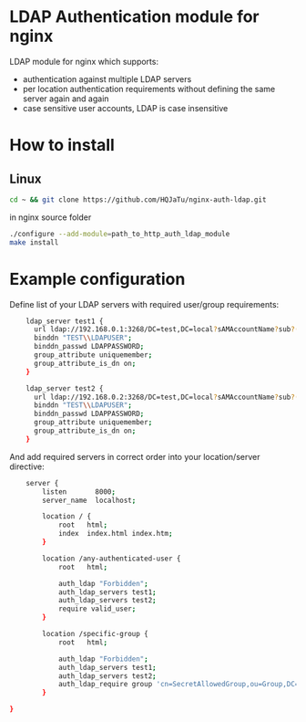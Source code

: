 # LDAP Authentication module for nginx
LDAP module for nginx which supports:
* authentication against multiple LDAP servers
* per location authentication requirements without defining the same server again and again
* case sensitive user accounts, LDAP is case insensitive

# How to install

## Linux

```bash
cd ~ && git clone https://github.com/HQJaTu/nginx-auth-ldap.git
```

in nginx source folder

```bash
./configure --add-module=path_to_http_auth_ldap_module
make install
```

# Example configuration
Define list of your LDAP servers with required user/group requirements:

```bash
    ldap_server test1 {
      url ldap://192.168.0.1:3268/DC=test,DC=local?sAMAccountName?sub?(objectClass=person);
      binddn "TEST\\LDAPUSER";
      binddn_passwd LDAPPASSWORD;
      group_attribute uniquemember;
      group_attribute_is_dn on;
    }

    ldap_server test2 {
      url ldap://192.168.0.2:3268/DC=test,DC=local?sAMAccountName?sub?(objectClass=person);
      binddn "TEST\\LDAPUSER";
      binddn_passwd LDAPPASSWORD;
      group_attribute uniquemember;
      group_attribute_is_dn on;
    }
```

And add required servers in correct order into your location/server directive:
```bash
    server {
        listen       8000;
        server_name  localhost;

        location / {
            root   html;
            index  index.html index.htm;
        }

        location /any-authenticated-user {
            root   html;

            auth_ldap "Forbidden";
            auth_ldap_servers test1;
            auth_ldap_servers test2;
            require valid_user;
        }

        location /specific-group {
            root   html;

            auth_ldap "Forbidden";
            auth_ldap_servers test1;
            auth_ldap_servers test2;
            auth_ldap_require group 'cn=SecretAllowedGroup,ou=Group,DC=test,DC=local';
        }

}
```
